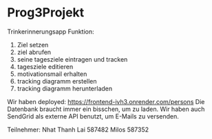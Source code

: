 # Prog3Projekt

Trinkerinnerungsapp
Funktion:
1. Ziel setzen
2. ziel abrufen
3. seine tagesziele eintragen und tracken
4. tagesziele editieren
5. motivationsmail erhalten
6. tracking diagramm erstellen
7. tracking diagramm herunterladen

Wir haben deployed: https://frontend-ivh3.onrender.com/persons
Die Datenbank braucht immer ein bisschen, um zu laden.
Wir haben auch SendGrid als externe API benutzt, um E-Mails zu versenden. 

Teilnehmer: 
Nhat Thanh Lai 587482
Milos 587352
